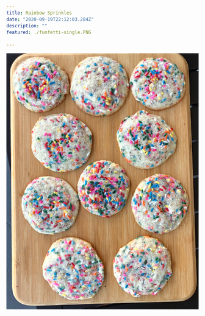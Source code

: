 ```yaml
---
title: Rainbow Sprinkles  
date: "2020-09-19T22:12:03.284Z"
description: ""
featured: ./funfetti-single.PNG

---
```


![Look at all of those Funfetti cookies!](./funfetti-plate.JPG)